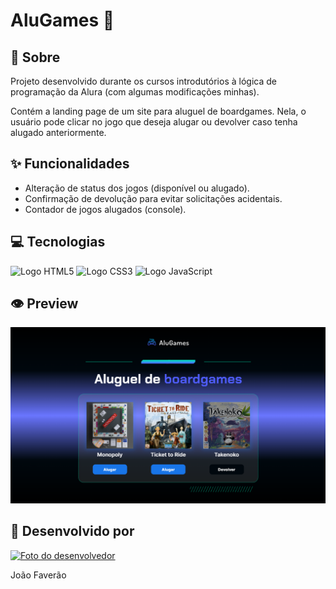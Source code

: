 <h1>AluGames 🎲</h1>

<h2>📜 Sobre</h2>
<p>Projeto desenvolvido durante os cursos introdutórios à lógica de programação da Alura (com algumas modificações minhas).</p>
<p>Contém a landing page de um site para aluguel de boardgames. Nela, o usuário pode clicar no jogo que deseja alugar ou devolver
caso tenha alugado anteriormente.</p>

<h2>✨ Funcionalidades</h2>
<ul>
  <li>Alteração de status dos jogos (disponível ou alugado).</li>
  <li>Confirmação de devolução para evitar solicitações acidentais.</li>
  <li>Contador de jogos alugados (console).</li>
</ul>

<h2>💻 Tecnologias</h2>
<div>
    <img src="https://img.shields.io/badge/HTML5-black?style=for-the-badge&logo=html5" alt="Logo HTML5">
    <img src="https://img.shields.io/badge/CSS3-black?style=for-the-badge&logo=css3&logoColor=1572B6" alt="Logo CSS3">
    <img src="https://img.shields.io/badge/JavaScript-black?style=for-the-badge&logo=javascript" alt="Logo JavaScript">
</div>

<h2>👁️ Preview</h2>
<img src="./img/preview.png" alt="Imagem mostrando uma prévia da aplicação" width="700px">

<h2>🤝 Desenvolvido por</h2>
<a href="https://github.com/faveraoDev" target="_blank">
  <img src="https://avatars.githubusercontent.com/u/159573827?v=4" alt="Foto do desenvolvedor" width="200px">
</a>

<span>João Faverão</span>
